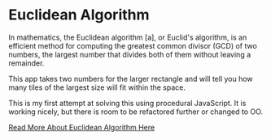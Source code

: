 # Euclidean Algorithm

In mathematics, the Euclidean algorithm [a], or Euclid's algorithm, is an efficient method for computing the greatest common divisor (GCD) of two numbers, the largest number that divides both of them without leaving a remainder.

This app takes two numbers for the larger rectangle and will tell you how many tiles of the largest size will fit within the space.

This is my first attempt at solving this using procedural JavaScript. It is working nicely, but there is room to be refactored further or changed to OO.

[Read More About Euclidean Algorithm Here](https://en.wikipedia.org/wiki/Euclidean_algorithm)